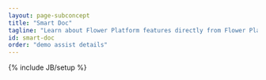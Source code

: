 ```yaml
---
layout: page-subconcept
title: "Smart Doc"
tagline: "Learn about Flower Platform features directly from Flower Platform"
id: smart-doc
order: "demo assist details"
---
```

{% include JB/setup %}

